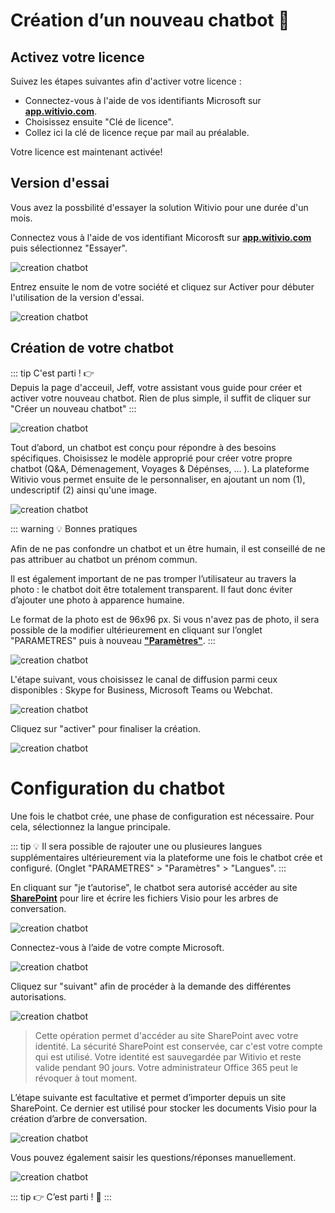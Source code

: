 Création d’un nouveau chatbot 🤖
======================


Activez votre licence
------ 

Suivez les étapes suivantes afin d'activer votre licence : 
- Connectez-vous à l'aide de vos identifiants Microsoft sur [**app.witivio.com**](https://app.witivio.com/).
- Choisissez ensuite "Clé de licence". 
- Collez ici la clé de licence reçue par mail au préalable. 

Votre licence est maintenant activée! 


Version d'essai 
-----


Vous avez la possbilité d'essayer la solution Witivio pour une durée d'un mois. 

Connectez vous à l'aide de vos identifiant Micorosft sur [**app.witivio.com**](https://app.witivio.com/) puis sélectionnez "Essayer". 

<div class="image_center">
  <img :src="$withBase('/assets/img/fr/creation_chatbot/trial1.png')" alt="creation chatbot">
</div>




Entrez ensuite le nom de votre société et cliquez sur Activer pour débuter l'utilisation de la version d'essai. 

<div class="image_center">
  <img :src="$withBase('/assets/img/fr/creation_chatbot/trial3.png')" alt="creation chatbot">
</div>




Création de votre chatbot 
-----

::: tip C'est parti ! 👉  
Depuis la page d'acceuil, Jeff, votre assistant vous guide pour créer et activer votre nouveau chatbot. Rien de plus simple, il suffit de cliquer sur "Créer un nouveau chatbot"
:::

<div class="image_center">
  <img :src="$withBase('/assets/img/fr/creation_chatbot/trial6.png')" alt="creation chatbot">
</div>


Tout d’abord, un chatbot est conçu pour répondre à des besoins spécifiques. Choisissez le modèle approprié pour créer votre propre chatbot (Q&A, Démenagement, Voyages & Dépénses, ... ). La plateforme Witivio vous permet ensuite de le personnaliser, en ajoutant un nom (1), undescriptif (2) ainsi qu'une image. 

<div class="image_center">
  <img :src="$withBase('/assets/img/fr/creation_chatbot/trial4.png')" alt="creation chatbot">
</div>

::: warning 💡 Bonnes pratiques

Afin de ne pas confondre un chatbot et un être humain, il est conseillé de ne pas attribuer au chatbot un prénom commun.

Il est également important de ne pas tromper l’utilisateur au travers la photo : le chatbot doit être totalement transparent. Il faut donc éviter d’ajouter une photo à apparence humaine.

Le format de la photo est de 96x96 px. Si vous n'avez pas de photo, il sera possible de la modifier ultérieurement en cliquant sur l’onglet "PARAMETRES" puis à nouveau [**"Paramètres"**](/articles/parametres/parametres.html).
:::
<div class="image_center">
  <img :src="$withBase('/assets/img/fr/creation_chatbot/trial5.png')" alt="creation chatbot">
</div>



L'étape suivant, vous choisissez le canal de diffusion parmi ceux disponibles : Skype for Business, Microsoft Teams ou Webchat.

<div class="image_center">
  <img :src="$withBase('/assets/img/fr/creation_chatbot/trial7.png')" alt="creation chatbot">
</div>




Cliquez sur "activer" pour finaliser la création. 

<div class="image_center">
  <img :src="$withBase('/assets/img/fr/creation_chatbot/trial8.png')" alt="creation chatbot">
</div>




Configuration du chatbot 
=========================

Une fois le chatbot crée, une phase de configuration est nécessaire. Pour cela, sélectionnez la langue principale.

::: tip 💡️ 
Il sera possible de rajouter une ou plusieures langues supplémentaires ultérieurement via la plateforme une fois le chatbot crée et configuré. (Onglet "PARAMETRES" > "Paramètres" > "Langues". 
:::

En cliquant sur "je t’autorise", le chatbot sera autorisé accéder au site [**SharePoint**](/articles/parametres/parametres.html#sharepoint) pour lire et écrire les fichiers Visio pour les arbres de conversation.

<div class="image_center">
  <img :src="$withBase('/assets/img/fr/creation_chatbot/trial9.png')" alt="creation chatbot">
</div>



Connectez-vous à l’aide de votre compte Microsoft.

<div class="image_center">
  <img :src="$withBase('/assets/img/fr/creation_chatbot/trial10.jpg')" alt="creation chatbot">
</div>



Cliquez sur "suivant" afin de procéder à la demande des différentes
autorisations.

<div class="image_center">
  <img :src="$withBase('/assets/img/fr/creation_chatbot/trial11.jpg')" alt="creation chatbot">
</div>




>Cette opération permet d'accéder au site SharePoint avec votre identité. La sécurité SharePoint est conservée, car c'est votre compte qui est utilisé.
> Votre identité est sauvegardée par Witivio et reste valide pendant 90 jours. Votre administrateur Office 365 peut le révoquer à tout moment.


L’étape suivante est facultative et permet d’importer depuis un site SharePoint. Ce dernier est utilisé pour stocker les documents Visio pour la création d’arbre de conversation.

<div class="image_center">
  <img :src="$withBase('/assets/img/fr/creation_chatbot/trial12.png')" alt="creation chatbot">
</div>




Vous pouvez également saisir les questions/réponses manuellement.

<div class="image_center">
  <img :src="$withBase('/assets/img/fr/creation_chatbot/trial13.png')" alt="creation chatbot">
</div>


::: tip 👉
C’est parti ! 🕺
:::


